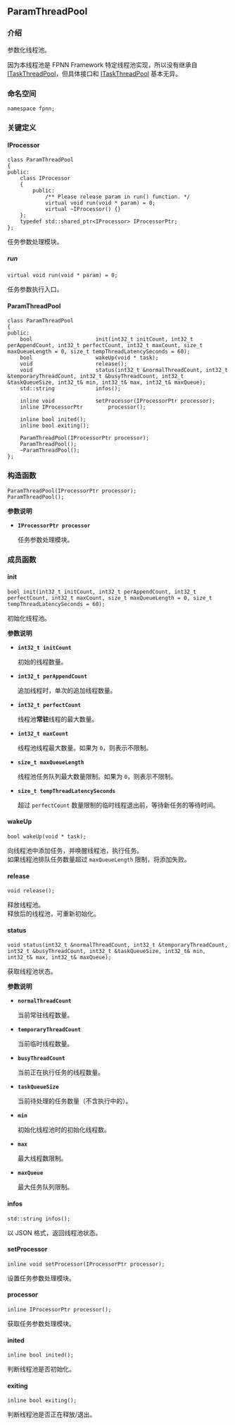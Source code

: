 ## ParamThreadPool

### 介绍

参数化线程池。

因为本线程池是 FPNN Framework 特定线程池实现，所以没有继承自 [ITaskThreadPool](ITaskThreadPool.md)，但具体接口和 [ITaskThreadPool](ITaskThreadPool.md) 基本无异。

### 命名空间

	namespace fpnn;

### 关键定义

#### IProcessor

	class ParamThreadPool
	{
	public:
		class IProcessor
		{
			public:
				/** Please release param in run() function. */
				virtual void run(void * param) = 0;
				virtual ~IProcessor() {}
		};
		typedef std::shared_ptr<IProcessor> IProcessorPtr;
	};

任务参数处理模块。

##### run

	virtual void run(void * param) = 0;

任务参数执行入口。

#### ParamThreadPool

	class ParamThreadPool
	{
	public:
		bool					init(int32_t initCount, int32_t perAppendCount, int32_t perfectCount, int32_t maxCount, size_t maxQueueLength = 0, size_t tempThreadLatencySeconds = 60);
		bool					wakeUp(void * task);
		void					release();
		void					status(int32_t &normalThreadCount, int32_t &temporaryThreadCount, int32_t &busyThreadCount, int32_t &taskQueueSize, int32_t& min, int32_t& max, int32_t& maxQueue);
		std::string				infos();

		inline void				setProcessor(IProcessorPtr processor);
		inline IProcessorPtr		processor();

		inline bool inited();
		inline bool exiting();

		ParamThreadPool(IProcessorPtr processor);
		ParamThreadPool();
		~ParamThreadPool();
	};

### 构造函数

	ParamThreadPool(IProcessorPtr processor);
	ParamThreadPool();

**参数说明**

* **`IProcessorPtr processor`**

	任务参数处理模块。

### 成员函数

#### init

	bool init(int32_t initCount, int32_t perAppendCount, int32_t perfectCount, int32_t maxCount, size_t maxQueueLength = 0, size_t tempThreadLatencySeconds = 60);

初始化线程池。

**参数说明**

* **`int32_t initCount`**

	初始的线程数量。

* **`int32_t perAppendCount`**

	追加线程时，单次的追加线程数量。

* **`int32_t perfectCount`**

	线程池**常驻**线程的最大数量。

* **`int32_t maxCount`**

	线程池线程最大数量。如果为 `0`，则表示不限制。

* **`size_t maxQueueLength`**

	线程池任务队列最大数量限制。如果为 `0`，则表示不限制。

* **`size_t tempThreadLatencySeconds`**

	超过 `perfectCount` 数量限制的临时线程退出前，等待新任务的等待时间。

#### wakeUp

	bool wakeUp(void * task);

向线程池中添加任务，并唤醒线程池，执行任务。  
如果线程池排队任务数量超过 `maxQueueLength` 限制，将添加失败。

#### release

	void release();

释放线程池。  
释放后的线程池，可重新初始化。

#### status

	void status(int32_t &normalThreadCount, int32_t &temporaryThreadCount, int32_t &busyThreadCount, int32_t &taskQueueSize, int32_t& min, int32_t& max, int32_t& maxQueue);

获取线程池状态。

**参数说明**

* **`normalThreadCount`**

	当前常驻线程数量。

* **`temporaryThreadCount`**

	当前临时线程数量。

* **`busyThreadCount`**

	当前正在执行任务的线程数量。

* **`taskQueueSize`**

	当前待处理的任务数量（不含执行中的）。

* **`min`**

	初始化线程池时的初始化线程数。

* **`max`**

	最大线程数限制。

* **`maxQueue`**

	最大任务队列限制。

#### infos

	std::string infos();

以 JSON 格式，返回线程池状态。

#### setProcessor

	inline void setProcessor(IProcessorPtr processor);

设置任务参数处理模块。

#### processor

	inline IProcessorPtr processor();

获取任务参数处理模块。

#### inited

	inline bool inited();

判断线程池是否初始化。

#### exiting

	inline bool exiting();

判断线程池是否正在释放/退出。